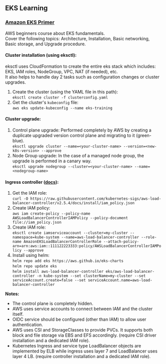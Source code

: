 ## EKS Learning

### [Amazon EKS Primer](https://explore.skillbuilder.aws/learn/course/57)  
AWS beginners course about EKS fundamentals.  
Cover the following topics: Architecture, Installation, Basic networking, Basic storage, and Upgrade procedure.  

#### Cluster installation (using eksctl):
eksctl uses CloudFormation to create the entire eks stack which includes: EKS, IAM roles, NodeGroup, VPC, NAT (if needed), etc.  
It also helps to handle day 2 tasks such as configuration changes or cluster upgrades.  
1. Create the cluster (using the YAML file in this path):  
`eksctl create cluster -f clusterconfig.yaml`
2. Get the cluster's `kubeconfig` file:  
   `aws eks update-kubeconfig --name eks-training`

#### Cluster upgrade:
1. Control plane upgrade:
   Performed completely by AWS by creating a duplicate upgraded version control plane and migrating to it (green-blue).  
   `eksctl upgrade cluster --name=<your-cluster-name> --version=<new-k8s-version> --approve`
2. Node Group upgrade:
   In the case of a managed node group, the upgrade is performed in a canary way.  
   `eksctl upgrade nodegroup --cluster=<your-cluster-name> --name=<nodegroup-name>`

#### Ingress controller ([docs](https://docs.aws.amazon.com/eks/latest/userguide/aws-load-balancer-controller.html)):
1. Get the IAM role:  
   `curl -O https://raw.githubusercontent.com/kubernetes-sigs/aws-load-balancer-controller/v2.5.4/docs/install/iam_policy.json`
3. Create IAM policy:  
   `aws iam create-policy --policy-name AWSLoadBalancerControllerIAMPolicy --policy-document file://iam_policy.json`
4. Create IAM role:  
   `eksctl create iamserviceaccount --cluster=my-cluster --namespace=kube-system --name=aws-load-balancer-controller --role-name AmazonEKSLoadBalancerControllerRole --attach-policy-arn=arn:aws:iam::111122223333:policy/AWSLoadBalancerControllerIAMPolicy --approve`
5. Install using helm:  
   `helm repo add eks https://aws.github.io/eks-charts`  
   `helm repo update eks`  
   `helm install aws-load-balancer-controller eks/aws-load-balancer-controller -n kube-system --set clusterName=my-cluster --set serviceAccount.create=false --set serviceAccount.name=aws-load-balancer-controller`  

**Notes:**
- The control plane is completely hidden.
- AWS uses service accounts to connect between IAM and the cluster itself.
- OIDC service should be configured (other than IAM) to allow user authentication.
- AWS uses CSI and StorageClasses to provide PVCs. It supports both block and file storage via EBS and EFS accordingly. (require CSI driver installation and a dedicated IAM role).
- Kubernetes Ingress and service type LoadBalancer objects are implemented by ELB while ingress uses layer 7 and LoadBalancer uses layer 4 LB. (require controller installation and a dedicated IAM role).


